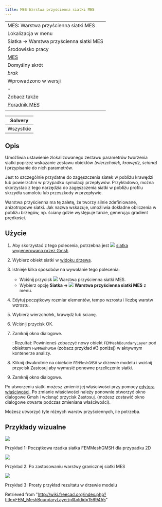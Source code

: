 ```yaml
---
title: MES Warstwa przyścienna siatki MES
---
```


|                                                    |
| -------------------------------------------------- |
| MES: Warstwa przyścienna siatki MES                |
| Lokalizacja w menu                                 |
| Siatka → Warstwa przyścienna siatki MES            |
| Środowisko pracy                                   |
| [MES](/FEM_Workbench/pl "FEM Workbench/pl")        |
| Domyślny skrót                                     |
| _brak_                                             |
| Wprowadzono w wersji                               |
| -                                                  |
| Zobacz także                                       |
| [Poradnik MES](/FEM_tutorial/pl "FEM tutorial/pl") |
|                                                    |

| Solvery   |
| --------- |
| Wszystkie |

## Opis

Umożliwia ustawienie zlokalizowanego zestawu parametrów tworzenia siatki poprzez wskazanie zestawu obiektów _(wierzchołek, krawędź, ściana)_ i przypisanie do nich parametrów.

Jest to szczególnie przydatne do zagęszczenia siatek w pobliżu krawędzi lub powierzchni w przypadku symulacji przepływów. Przykładowo, można skorzystać z tego narzędzia do zagęszczenia siatki w pobliżu profilu skrzydła samolotu lub przeszkody w przepływie.

Warstwa przyścienna ma tę zaletę, że tworzy silnie zdefiniowane, anizotropowe siatki. Jak nazwa wskazuje, umożliwia dokładne obliczenia w pobliżu brzegów, np. ściany gdzie występuje tarcie, generując gradient prędkości.

## Użycie

1. Aby skorzystać z tego polecenia, potrzebna jest ![](/images/FEM_MeshGmshFromShape.svg) [siatka wygenerowana przez Gmsh](/FEM_MeshGmshFromShape/pl "FEM MeshGmshFromShape/pl").
2. Wybierz obiekt siatki w [widoku drzewa](/Tree_view/pl "Tree view/pl").
3. Istnieje kilka sposobów na wywołanie tego polecenia:
   - Wciśnij przycisk ![](/images/FEM_MeshBoundaryLayer.svg) Warstwa przyścienna siatki MES.
   - Wybierz opcję **Siatka → ![](/images/FEM_MeshBoundaryLayer.svg) Warstwa przyścienna siatki MES** z menu.
4. Edytuj początkowy rozmiar elementów, tempo wzrostu i liczbę warstw wzrostu.
5. Wybierz wierzchołek, krawędź lub ścianę.
6. Wciśnij przycisk OK.
7. Zamknij okno dialogowe.

   : Rezultat: Powinieneś zobaczyć nowy obiekt `FEMMeshBoundaryLayer` pod obiektem `FEMMeshGMSH` (zobacz przykład #3 poniżej) w aktywnym kontenerze analizy.

8. Kliknij dwukrotnie na obiekcie `FEMMeshGMSH` w drzewie modelu i wciśnij przycisk Zastosuj aby wymusić ponowne przeliczenie siatki.
9. Zamknij okno dialogowe.

Po utworzeniu siatki możesz zmienić jej właściwości przy pomocy [edytora właściwości](/Property_editor/pl "Property editor/pl"). Po zmianie właściwości należy ponownie otworzyć okno dialogowe Gmsh i wcisnąć przycisk Zastosuj. (możesz zostawić okno dialogowe otwarte podczas zmieniana właściwości).

Możesz utworzyć tyle różnych warstw przyściennych, ile potrzeba.

## Przykłady wizualne

![](/images/FEMMeshBoundaryLayer_Example1.png.png)

Przykład 1: Początkowa rzadka siatka FEMMeshGMSH dla przypadku 2D

![](/images/FEMMeshBoundaryLayer_Example2.png.png)

Przykład 2: Po zastosowaniu warstwy granicznej siatki MES

![](/images/FEMMeshBoundaryLayer_Example3.png.png)

Przykład 3: Prosty przykład rezultatu w drzewie modelu

Retrieved from "<http://wiki.freecad.org/index.php?title=FEM_MeshBoundaryLayer/pl&oldid=1569455>"
